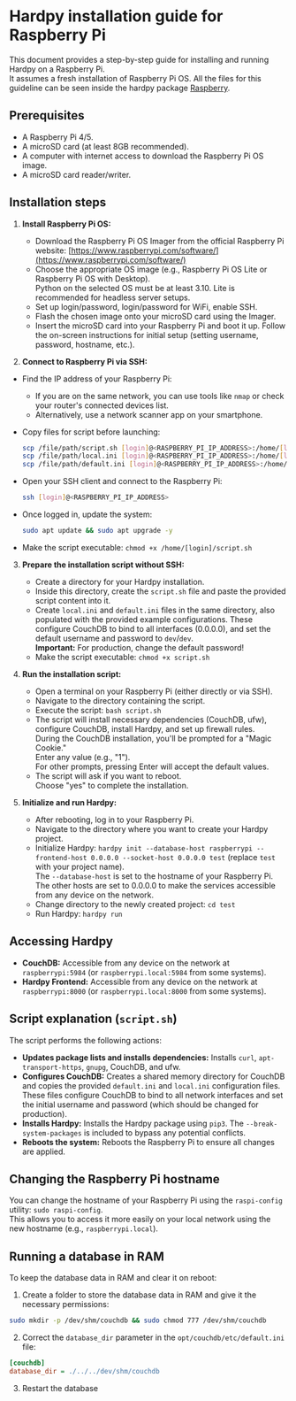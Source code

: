 # Hardpy installation guide for Raspberry Pi

This document provides a step-by-step guide for installing and running Hardpy on a Raspberry Pi.  
It assumes a fresh installation of Raspberry Pi OS.
All the files for this guideline can be seen inside the hardpy package
[Raspberry](https://github.com/everypinio/hardpy/tree/main/examples/raspberry).

## Prerequisites

* A Raspberry Pi 4/5.
* A microSD card (at least 8GB recommended).
* A computer with internet access to download the Raspberry Pi OS image.
* A microSD card reader/writer.

## Installation steps

1. **Install Raspberry Pi OS:**
    * Download the Raspberry Pi OS Imager from the official Raspberry Pi website: [https://www.raspberrypi.com/software/](https://www.raspberrypi.com/software/)
    * Choose the appropriate OS image (e.g., Raspberry Pi OS Lite or Raspberry Pi OS with Desktop).  
    Python on the selected OS must be at least 3.10.
    Lite is recommended for headless server setups.
    * Set up login/password, login/password for WiFi, enable SSH.
    * Flash the chosen image onto your microSD card using the Imager.
    * Insert the microSD card into your Raspberry Pi and boot it up.
    Follow the on-screen instructions for initial setup (setting username, password, hostname, etc.).

2. **Connect to Raspberry Pi via SSH:**

* Find the IP address of your Raspberry Pi:
  - If you are on the same network, you can use tools like `nmap` or check your router's connected devices list.
  - Alternatively, use a network scanner app on your smartphone.
* Copy files for script before launching:

  ```bash
  scp /file/path/script.sh [login]@<RASPBERRY_PI_IP_ADDRESS>:/home/[login]/
  scp /file/path/local.ini [login]@<RASPBERRY_PI_IP_ADDRESS>:/home/[login]/
  scp /file/path/default.ini [login]@<RASPBERRY_PI_IP_ADDRESS>:/home/[login]/
  ```

* Open your SSH client and connect to the Raspberry Pi:

  ```bash
  ssh [login]@<RASPBERRY_PI_IP_ADDRESS>
  ```

* Once logged in, update the system:

  ```bash
  sudo apt update && sudo apt upgrade -y
  ```

* Make the script executable: `chmod +x /home/[login]/script.sh`

3. **Prepare the installation script without SSH:**

    * Create a directory for your Hardpy installation.
    * Inside this directory, create the `script.sh` file and paste the provided script content into it.
    * Create `local.ini` and `default.ini` files in the same directory, 
    also populated with the provided example configurations. 
    These configure CouchDB to bind to all interfaces (0.0.0.0), 
    and set the default username and password to `dev`/`dev`.  
    **Important:**  For production, change the default password!
    * Make the script executable: `chmod +x script.sh`

4. **Run the installation script:**

    * Open a terminal on your Raspberry Pi (either directly or via SSH).
    * Navigate to the directory containing the script.
    * Execute the script: `bash script.sh`
    * The script will install necessary dependencies (CouchDB, ufw), configure CouchDB, install Hardpy, and set up firewall rules.  
    During the CouchDB installation, you'll be prompted for a "Magic Cookie."  
    Enter any value (e.g., "1").  
    For other prompts, pressing Enter will accept the default values.
    * The script will ask if you want to reboot.  
    Choose "yes" to complete the installation.

5. **Initialize and run Hardpy:**

    * After rebooting, log in to your Raspberry Pi.
    * Navigate to the directory where you want to create your Hardpy project.
    * Initialize Hardpy: `hardpy init --database-host raspberrypi --frontend-host 0.0.0.0 --socket-host 0.0.0.0 test` (replace `test` with your project name).  
    The `--database-host` is set to the hostname of your Raspberry Pi.  
    The other hosts are set to 0.0.0.0 to make the services accessible from any device on the network.
    * Change directory to the newly created project: `cd test`
    * Run Hardpy: `hardpy run`

## Accessing Hardpy

* **CouchDB:** Accessible from any device on the network at `raspberrypi:5984` (or `raspberrypi.local:5984` from some systems).
* **Hardpy Frontend:** Accessible from any device on the network at `raspberrypi:8000` (or `raspberrypi.local:8000` from some systems).

## Script explanation (`script.sh`)

The script performs the following actions:

* **Updates package lists and installs dependencies:** Installs `curl`, `apt-transport-https`, `gnupg`, CouchDB, and ufw.
* **Configures CouchDB:** Creates a shared memory directory for CouchDB and copies the provided `default.ini` and `local.ini` configuration files.  
These files configure CouchDB to bind to all network interfaces and set the initial username and password (which should be changed for production).
* **Installs Hardpy:** Installs the Hardpy package using `pip3`. 
The `--break-system-packages` is included to bypass any potential conflicts.
* **Reboots the system:**  Reboots the Raspberry Pi to ensure all changes are applied.

## Changing the Raspberry Pi hostname

You can change the hostname of your Raspberry Pi using the `raspi-config` utility: `sudo raspi-config`.  
This allows you to access it more easily on your local network using the new hostname (e.g., `raspberrypi.local`).

## Running a database in RAM

To keep the database data in RAM and clear it on reboot:

1. Create a folder to store the database data in RAM and give it the necessary permissions:

```bash
sudo mkdir -p /dev/shm/couchdb && sudo chmod 777 /dev/shm/couchdb
```

2. Correct the `database_dir` parameter in the `opt/couchdb/etc/default.ini` file:

```ini
[couchdb]
database_dir = ./../../dev/shm/couchdb
```

3. Restart the database
